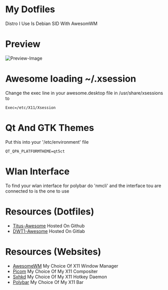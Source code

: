 # My Dotfiles
Distro I Use Is Debian SID   With AwesomWM

# Preview
![Preview-Image](https://user-images.githubusercontent.com/100316787/235046943-977f3a49-f7bd-4ea2-ac33-083dc09080bf.png)

# Awesome loading ~/.xsession
Change the exec line in your awesome.desktop file in /usr/share/xsessions to
```
Exec=/etc/X11/Xsession 
```

# Qt And GTK Themes
Put this into your '/etc/environment' file
```
QT_QPA_PLATFORMTHEME=qt5ct 
```

# Wlan Interface
To find your wlan interface for polybar do 'nmcli' and the interface tou are connected to is the one to use

# Resources (Dotfiles)
- [Titus-Awesome](https://github.com/ChrisTitusTech/titus-awesome) Hosted On Github
- [DWT1-Awesome](https://gitlab.com/dwt1/dotfiles/-/tree/master/.config/awesome) Hosted On Gitlab

# Resources (Websites)
- [AwesomeWM](https://awesomewm.org/) My Choice Of X11 Window Manager
- [Picom](https://github.com/yshui/picom) My Choice Of My X11 Compositer
- [Sxhkd](https://github.com/baskerville/sxhkd) My Choice Of My X11 Hotkey Daemon
- [Polybar](https://polybar.github.io/) My Choice Of My X11 Bar 
